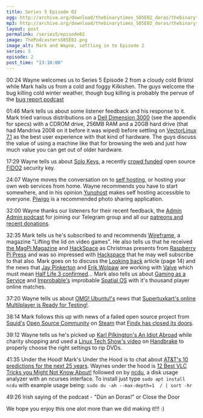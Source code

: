 ```yaml
---
title: Series 5 Episode 02
ogg: http://archive.org/download/thebinarytimes_S05E02_doras/thebinarytimes_S05E02_doras.ogg
mp3: http://archive.org/download/thebinarytimes_S05E02_doras/thebinarytimes_S05E02_doras.mp3
layout: post
permalink: /series5/episode02
image: ThePodcastersS05E02.png
image_alt: Mark and Wayne, settling in to Episode 2
series: 5
episode: 2
post_time: "13:10:00"
---
```


00:24 Wayne welcomes us to Series 5 Episode 2 from a cloudy cold Bristol while Mark hails us from a cold and foggy Kilkishen. The guys welcome the bug killing cold winter weather, though bug killing is probably the pervue of the [bug report podcast](https://bugreport.co.uk/)

01:46 Mark tells us about some listener feedback and his response to it. Mark tried various distributions on a [Dell Dimension 3000](https://downloads.dell.com/manuals/all-products/esuprt_desktop/esuprt_dimension_desktops/dimension-3000_owner%27s%20manual_en-us.pdf) (see the appendix for specs) with a CDROM drive, 256MB RAM and a 20GB hard drive (that had Mandriva 2008 on it before it was wiped) before settling on [VectorLinux 7.1](http://vectorlinux.com/) as the best user experience with that kind of hardware. The guys discuss the value of using a machine like that for browsing the web and just how much value you can get out of older hardware.

17:29 Wayne tells us about [Solo Keys](https://solokeys.com/), a recently [crowd funded](https://www.kickstarter.com/projects/conorpatrick/solo-the-first-open-source-fido2-security-key-usb) open source [FIDO2](https://fidoalliance.org/fido2/) security key.

24:07 Wayne moves the conversation on to [self hosting](https://selfhostedweb.org/), or hosting your own web services from home. Wayne recommends you have to start somewhere, and in his opinion [Yunohost](https://yunohost.org/#/whatsyunohost) makes self hosting accessible to everyone. [Piwigo](https://www.piwigo.org/) is a recommended photo sharing application.

32:00 Wayne thanks our listeners for their recent feedback, the [Admin Admin podcast](https://www.adminadminpodcast.co.uk/) for joining our Telegram group and all our [patreons and recent donations](https://thebinarytimes.net/contact.php#patrons).

32:35 Mark tells us he's subscribed to and recommends [Wireframe](https://wireframe.raspberrypi.org/), a magazine "Lifting the lid on video games". He also tells us that he received [the MagPi Magazine](https://www.raspberrypi.org/magpi/) and [HackSpace](https://hackspace.raspberrypi.org/) as Christmas presents from [Raspberry Pi Press](https://store.rpipress.cc/) and was so impressed with [Hackspace](https://hackspace.raspberrypi.org/) that he may well subscribe to that also. Mark goes on to discuss the [Looking back](https://magazines-static.raspberrypi.org/issues/full_pdfs/000/000/029/original/Wireframe05.pdf?1547224550) article (page 14) and the news that [Jay Pinkerton](https://www.pcgamer.com/portal-2-co-writer-jay-pinkerton-seems-to-be-back-at-valve/) and [Erik Wolpaw](https://www.polygon.com/2019/1/4/18168383/valve-erik-wolpaw-portal-half-life) are working with [Valve](https://www.valvesoftware.com/en/) which must mean [Half Life 3 confirmed](https://knowyourmeme.com/memes/half-life-3-confirmed)... Mark also tells us about [Gaming as a Service](https://en.wikipedia.org/wiki/Games_as_a_service) and [Improbable's](https://improbable.io/) improbable [Spatial OS](https://improbable.io/games) with it's thousand player online matches.

37:20 Wayne tells us about [OMG! Ubuntu!'s](https://www.omgubuntu.co.uk) news that [Supertuxkart's online Multilplayer is Ready for Testing!](https://www.omgubuntu.co.uk/2019/01/supertuxkart-online-beta-testing).

38:14 Mark follows this up with news of a failed open source project from [Squid's](https://steamcommunity.com/id/OSCowner) [Open Source Community](https://steamcommunity.com/groups/opencommunity#) on [Steam](https://steamcommunity.com/) that [Findx has closed its doors](https://privacore.github.io/).

39:12 Wayne tells us he's picked up [Karl Pilkington's An Idiot Abroad](https://www.imdb.com/title/tt1702042/) while charity shopping and used a [Linux Tech Show's video](https://www.youtube.com/watch?v=V8GyxjVRPZw) on [Handbrake](https://handbrake.fr/) to properly choose the right settings to rip DVDs. 

41:35 Under the Hood! Mark's Under the Hood is to chat about [AT&T's 10 predictions for the next 25 years](https://www.cablinginstall.com/articles/2019/01/att-predictions-next-25-years.html). Waynes under the hood is [12 Best VLC Tricks you Might Not Know About!](https://www.youtube.com/watch?v=ltd98ahfItE) followed on by [ncdu](https://dev.yorhel.nl/ncdu), a disk usage analyzer with an ncurses interface. To install just type `sudo apt install ncdu` with example usage being: `sudo du -ah --max-depth=1  / | sort -hr`

49:26 Irish saying of the podcast - "D&uacute;n an Doras!" or Close the Door

We hope you enjoy this one alot more than we did making it!!! :)